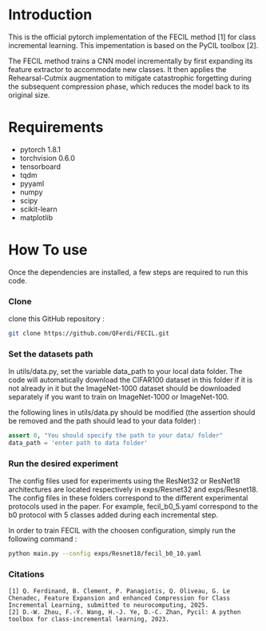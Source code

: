# Introduction
This is the official pytorch implementation of the FECIL method [1] for class incremental learning. This impementation is based on the PyCIL toolbox [2].

The FECIL method trains a CNN model incrementally by first expanding its feature extractor to accommodate new classes. It then applies the Rehearsal-Cutmix augmentation to mitigate catastrophic forgetting during the subsequent compression phase, which reduces the model back to its original size.

# Requirements

- pytorch 1.8.1
- torchvision 0.6.0
- tensorboard
- tqdm
- pyyaml
- numpy
- scipy
- scikit-learn
- matplotlib

# How To use

Once the dependencies are installed, a few steps are required to run this code.

### Clone
clone this GitHub repository : 
```sh
git clone https://github.com/QFerdi/FECIL.git
```
### Set the datasets path
In utils/data.py, set the variable data_path to your local data folder. The code will automatically download the CIFAR100 dataset in this folder if it is not already in it but the ImageNet-1000 dataset should be downloaded separately if you want to train on ImageNet-1000 or ImageNet-100.

the following lines in utils/data.py should be modified (the assertion should be removed and the path should lead to your data folder) : 
```python
assert 0, "You should specify the path to your data/ folder"
data_path = 'enter path to data folder'
```

### Run the desired experiment
The config files used for experiments using the ResNet32 or ResNet18 architectures are located respectively in exps/Resnet32 and exps/Resnet18. The config files in these folders correspond to the different experimental protocols used in the paper. For example, fecil_b0_5.yaml correspond to the b0 protocol with 5 classes added during each incremental step.

In order to train FECIL with the choosen configuration, simply run the following command : 
```sh
python main.py --config exps/Resnet18/fecil_b0_10.yaml
```
### Citations
    [1] Q. Ferdinand, B. Clement, P. Panagiotis, Q. Oliveau, G. Le Chenadec, Feature Expansion and enhanced Compression for Class Incremental Learning, submitted to neurocomputing, 2025.
    [2] D.-W. Zhou, F.-Y. Wang, H.-J. Ye, D.-C. Zhan, Pycil: A python toolbox for class-incremental learning, 2023.
